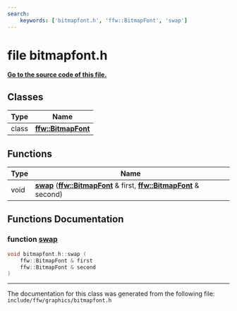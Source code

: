 ```yaml
---
search:
    keywords: ['bitmapfont.h', 'ffw::BitmapFont', 'swap']
---
```


# file bitmapfont.h

**[Go to the source code of this file.](bitmapfont_8h_source.md)**
## Classes

|Type|Name|
|-----|-----|
|class|[**ffw::BitmapFont**](classffw_1_1_bitmap_font.md)|


## Functions

|Type|Name|
|-----|-----|
|void|[**swap**](bitmapfont_8h.md#1ad323157e751f3494b55b2c68bd85142a) (**[ffw::BitmapFont](classffw_1_1_bitmap_font.md)** & first, **[ffw::BitmapFont](classffw_1_1_bitmap_font.md)** & second) |


## Functions Documentation

### function <a id="1ad323157e751f3494b55b2c68bd85142a" href="#1ad323157e751f3494b55b2c68bd85142a">swap</a>

```cpp
void bitmapfont.h::swap (
    ffw::BitmapFont & first
    ffw::BitmapFont & second
)
```





----------------------------------------
The documentation for this class was generated from the following file: `include/ffw/graphics/bitmapfont.h`
